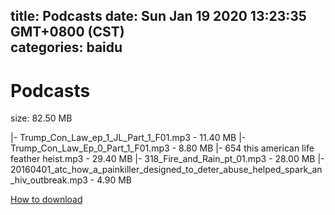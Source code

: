 
title: Podcasts
date: Sun Jan 19 2020 13:23:35 GMT+0800 (CST)    
categories: baidu
---

# Podcasts
size: 82.50 MB
 
 
|- Trump_Con_Law_ep_1_JL_Part_1_F01.mp3 - 11.40 MB
|- Trump_Con_Law_Ep_0_Part_1_F01.mp3 - 8.80 MB
|- 654 this american life feather heist.mp3 - 29.40 MB
|- 318_Fire_and_Rain_pt_01.mp3 - 28.00 MB
|- 20160401_atc_how_a_painkiller_designed_to_deter_abuse_helped_spark_an_hiv_outbreak.mp3 - 4.90 MB

[How to download](https://bpcam.bemobtrk.com/go/2ceec3aa-1ca2-46d6-b9ff-aaa5c184517c?jno=353)